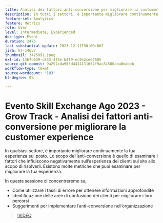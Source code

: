 ```yaml
---
title: Analisi dei fattori anti-conversione per migliorare la customer experience
description: In tutti i settori, è importante migliorare continuamente l'esperienza in loco. Lo scopo dell’anti-conversione è quello di esaminare i fattori che influiscono negativamente sull’esperienza dei clienti sul sito allo scopo di risolverli. Esistono molte metriche che puoi esaminare per migliorare la tua esperienza. In questa sessione ci concentreremo su:- Come utilizzare i tassi di errore per ottenere informazioni approfondite- Identificare aree di confusione per migliorare i percorsi dei clienti- Suggerimenti per implementare l’anti-conversione nella tua organizzazione
feature-set: Analytics
feature: Metrics
role: User
level: Intermediate, Experienced
doc-type: Event
duration: 2476
last-substantial-update: 2023-12-11T00:00:00Z
jira: KT-14657
thumbnail: 3425991.jpeg
exl-id: 13b7b639-c833-4f3e-b4f9-ec9e2cee2505
source-git-commit: 9a297cda953d4414131657f9ac84580aea0eabeb
workflow-type: tm+mt
source-wordcount: '183'
ht-degree: 0%

---
```


# Evento Skill Exchange Ago 2023 - Grow Track - Analisi dei fattori anti-conversione per migliorare la customer experience

In qualsiasi settore, è importante migliorare continuamente la tua esperienza sul posto. Lo scopo dell’anti-conversione è quello di esaminare i fattori che influiscono negativamente sull’esperienza dei clienti sul sito allo scopo di risolverli. Esistono molte metriche che puoi esaminare per migliorare la tua esperienza.

In questa sessione ci concentreremo su,

* Come utilizzare i tassi di errore per ottenere informazioni approfondite
* Identificazione delle aree di confusione dei clienti per migliorare i loro percorsi
* Suggerimenti per implementare l’anti-conversione nell’organizzazione

>[!VIDEO](https://video.tv.adobe.com/v/3425991/?learn=on)
